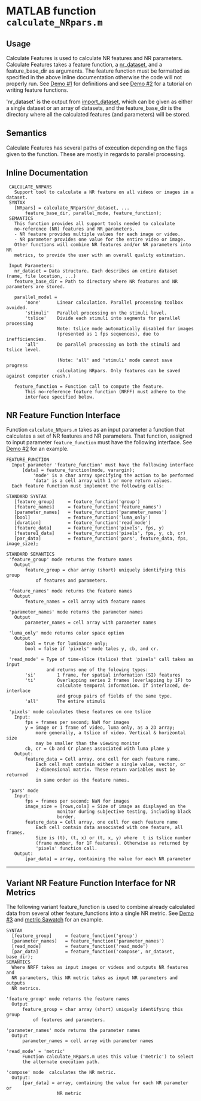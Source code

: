 # MATLAB function `calculate_NRpars.m`
 
## Usage

Calculate Features is used to calculate NR features and NR parameters. Calculate Features takes a feature function, a [nr_dataset](DatasetStructure.md), and a feature_base_dir as arguments. The feature function must be formatted as specified in the above inline documentation otherwise the code will not properly run. See [Demo #1](Demo1.md) for definitions and see [Demo #2](Demo2.md) for a tutorial on writing feature functions. 

'nr_dataset' is the output from [import_dataset](ImportDataset.md), which can be given as either a single dataset or an array of datasets, and the feature_base_dir is the directory where all the calculated features (and parameters) will be stored. 

## Semantics

Calculate Features has several paths of execution depending on the flags given to the function. These are mostly in regards to parallel processing.

## Inline Documentation
```text
 CALCULATE_NRPARS
   Support tool to calculate a NR feature on all videos or images in a dataset.
 SYNTAX
   [NRpars] = calculate_NRpars(nr_dataset, ...
       feature_base_dir, parallel_mode, feature_function);
 SEMANTICS
   This function provides all support tools needed to calculate
   no-reference (NR) features and NR parameters.
   - NR feature provides multiple values for each image or video.
   - NR parameter provides one value for the entire video or image.
   Other functions will combine NR features and/or NR parameters into NR
   metrics, to provide the user with an overall quality estimation.

 Input Parameters:
   nr_dataset = Data structure. Each describes an entire dataset (name, file location, ...)
   feature_base_dir = Path to directory where NR features and NR parameters are stored.

   parallel_model =
       'none'      Linear calculation. Parallel processing toolbox avoided.
       'stimuli'   Parallel processing on the stimuli level.
       'tslice'    Divide each stimuli into segments for parallel processing
                   Note: tslice mode automatically disabled for images
                   (presented as 1 fps sequences), due to inefficiencies.
       'all'       Do parallel processing on both the stimuli and tslice level.

                   (Note: 'all' and 'stimuli' mode cannot save progress
                   calculating NRpars. Only features can be saved against computer crash.)

   feature_function = Function call to compute the feature.
       This no-reference feature function (NRFF) must adhere to the
       interface specified below.
```


## NR Feature Function Interface
Function `calculate_NRpars.m` takes as an input parameter a function that calculates a set of NR features and NR parameters. That function, assigned to input parameter `feature_function` must have the following interface. See [Demo #2](Demo2.md) for an example. 

```text
FEATURE_FUNCTION
  Input parameter 'feature_function' must have the following interface
      [data] = feature_function(mode, varargin);
          'mode' is a char array specifying the action to be performed
          'data' is a cell array with 1 or more return values.
  Each feature function must implement the following calls:

STANDARD SYNTAX
   [feature_group]     = feature_function('group')
   [feature_names]     = feature_function('feature_names')
   [parameter_names]   = feature_function('parameter_names')
   [bool]              = feature_function('luma_only')
   [duration]          = feature_function('read_mode')
   [feature_data]      = feature_function('pixels', fps, y)
   [feature1_data]     = feature_function('pixels', fps, y, cb, cr)
   [par_data]          = feature_function('pars', feature_data, fps, image_size);

STANDARD SEMANTICS
 'feature_group' mode returns the feature names
   Output
       feature_group = char array (short) uniquely identifying this group
           of features and parameters. 

 'feature_names' mode returns the feature names
   Output
       feature_names = cell array with feature names

 'parameter_names' mode returns the parameter names
   Output
       parameter_names = cell array with parameter names

 'luma_only' mode returns color space option
   Output
       bool = true for luminance only;  
       bool = false if 'pixels' mode tales y, cb, and cr.

 'read_mode' = Type of time-slice (tslice) that 'pixels' call takes as input
               and returns one of the folowing types:
       'si'        1 frame, for spatial information (SI) features 
       'ti'        Overlapping series 2 frames (overlapping by 1F) to
                   calculate temporal information. If interlaced, de-interlace  
                   and group pairs of fields of the same type.
       'all'       The entire stimuli 

 'pixels' mode calculates these features on one tslice
   Input:
       fps = frames per second; NaN for images
       y = image or 1 frame of video, luma only, as a 2D array; 
           more generally, a tslice of video. Vertical & horizontal size 
           may be smaller than the viewing monitor
       cb, cr = Cb and Cr planes associated with luma plane y
   Output:
       feature_data = Cell array, one cell for each feature name.
           Each cell must contain either a single value, vector, or
           2-dimensional matrix. These return variables must be returned
           in same order as the feature names. 

 'pars' mode
   Input:
       fps = frames per second; NaN for images
       image_size = [rows,cols] = Size of image as displayed on the
                   monitor during subjective testing, including black
                   border.
       feature_data = Cell array, one cell for each feature name
           Each cell contain data associated with one feature, all frames. 
           Size is (t), (t, x) or (t, x, y) where  t is tslice number 
           (frame number, for 1F features). Otherwise as returned by
           'pixels' function call. 
   Output:
       [par_data] = array, containing the value for each NR parameter
```


***

## Variant NR Feature Function Interface for NR Metrics
The following variant feature_function is used to combine already calculated data from several other feature_functions into a single NR metric. See [Demo #3](Demo3.md) and [metric Sawatch](ReportSawatch.md) for an example. 

```text 
SYNTAX
  [feature_group]     = feature_function('group')
  [parameter_names]   = feature_function('parameter_names')
  [read_mode]         = feature_function('read_mode')
  [par_data]          = feature_function('compose', nr_dataset, base_dir);
SEMANTICS
  Where NRFF takes as input images or videos and outputs NR features and  
  NR parameters, this NR metric takes as input NR parameters and outputs
  NR metrics. 

'feature_group' mode returns the feature names
  Output
      feature_group = char array (short) uniquely identifying this group
          of features and parameters. 

'parameter_names' mode returns the parameter names
  Output
      parameter_names = cell array with parameter names

'read_mode' = 'metric'
      Function calculate_NRpars.m uses this value ('metric') to select
      the alternate execution path.

'compose' mode  calculates the NR metric.
  Output:
      [par_data] = array, containing the value for each NR parameter or
                   NR metric
```
